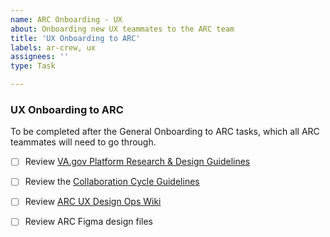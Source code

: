 ```yaml
---
name: ARC Onboarding - UX
about: Onboarding new UX teammates to the ARC team
title: 'UX Onboarding to ARC'
labels: ar-crew, ux
assignees: ''
type: Task

---
```

### UX Onboarding to ARC

To be completed after the General Onboarding to ARC tasks, which all ARC teammates will need to go through.

- [ ] Review [VA.gov Platform Research & Design Guidelines](https://depo-platform-documentation.scrollhelp.site/research-design/)

- [ ] Review the [Collaboration Cycle Guidelines](https://depo-platform-documentation.scrollhelp.site/research-design/#Researchanddesign-PlatformCollaborationCycle)

- [ ] Review [ARC UX Design Ops Wiki](https://github.com/department-of-veterans-affairs/accredited-representative-crew/wiki/ARC-UX-Design-Ops)

- [ ] Review ARC Figma design files
